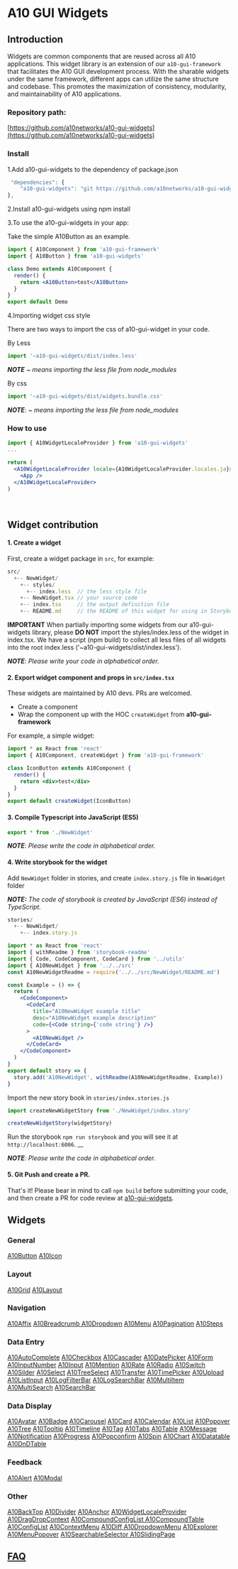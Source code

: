 # A10 GUI Widgets

## Introduction <a id="introduction"></a>

 Widgets are common components that are reused across all A10 applications. This widget library is an extension of our `a10-gui-framework` that facilitates the A10 GUI development process. With the sharable widgets under the same framework, different apps can utilize the same structure and codebase. This promotes the maximization of consistency, modularity, and maintainability of A10 applications.

### Repository path:

[https://github.com/a10networks/a10-gui-widgets](https://github.com/a10networks/a10-gui-widgets)

### Install

1.Add a10-gui-widgets to the dependency of package.json

```javascript
 "dependencies": {
    "a10-gui-widgets": "git https://github.com/a10networks/a10-gui-widgets
},
```

2.Install a10-gui-widgets using npm install

3.To use the a10-gui-widgets in your app:

Take the simple A10Button as an example.

```jsx
import { A10Component } from 'a10-gui-framework'
import { A10Button } from 'a10-gui-widgets'

class Demo extends A10Component {
  render() {
    return <A10Button>test</A10Button>
  }
}
export default Demo 
```

4.Importing widget css style

There are two ways to import the css of a10-gui-widget in your code.

By Less

```jsx
import '~a10-gui-widgets/dist/index.less'
```

_**NOTE** ~ means importing the less file from node\_modules_

By css

```jsx
import '~a10-gui-widgets/dist/widgets.bundle.css'
```

_**NOTE**: ~ means importing the less file from node\_modules_

### How to use

```jsx
import { A10WidgetLocaleProvider } from 'a10-gui-widgets'
...

return (
  <A10WidgetLocaleProvider locale={A10WidgetLocaleProvider.locales.ja}>
    <App />
  </A10WidgetLocaleProvider>
)
```

​

## Widget contribution

#### 1. Create a widget

 First, create a widget package in `src`, for example:

```javascript
src/
  +-- NewWidget/
    +-- styles/
      +-- index.less  // the less style file
    +-- NewWidget.tsx // your source code
    +-- index.tsx     // the output definition file
    +-- README.md     // the README of this widget for using in Storybook
```

 **IMPORTANT** When partially importing some widgets from our a10-gui-widgets library, please **DO NOT** import the styles/index.less of the widget in index.tsx. We have a script \(npm build\) to collect all less files of all widgets into the root index.less \('~a10-gui-widgets/dist/index.less'\).

 _**NOTE**: Please write your code in alphabetical order._

#### 2.  Export widget component and props in `src/index.tsx`

These widgets are maintained by A10 devs. PRs are welcomed.

* Create a component
* Wrap the component up with the HOC `createWidget` from **a10-gui-framework**

For example, a simple widget:

```jsx
import * as React from 'react'
import { A10Component, createWidget } from 'a10-gui-framework'

class IconButton extends A10Component {
  render() {
    return <div>test</div>
  }
}
export default createWidget(IconButton)
```

#### 3.  Compile Typescript into JavaScript \(ES5\)

```typescript
export * from './NewWidget'
```

 _**NOTE**: Please write the code in alphabetical order._

#### 4.  Write storybook for the widget

 Add `NewWidget` folder in stories, and create `index.story.js` file in `NewWidget` folder

 _**NOTE:** The code of storybook is created by JavaScript \(ES6\) instead of TypeScript._

```javascript
stories/
  +-- NewWidget/
    +-- index.story.js
```

```jsx
import * as React from 'react'
import { withReadme } from 'storybook-readme'
import { Code, CodeComponent, CodeCard } from '../utils'
import { A10NewWidget } from '../../src'
const A10NewWidgetReadme = require('../../src/NewWidget/README.md')

const Example = () => {
  return (
    <CodeComponent>
      <CodeCard
        title="A10NewWidget example title"
        desc="A10NewWidget example description"
        code={<Code string={'code string'} />}
      >
        <A10NewWidget />
      </CodeCard>
    </CodeComponent>
  )
}
export default story => {
  story.add('A10NewWidget', withReadme(A10NewWidgetReadme, Example))
}
```

 Import the new story book in `stories/index.stories.js`

```jsx
import createNewWidgetStory from './NewWidget/index.story'

createNewWidgetStory(widgetStory)
```

Run the storybook `npm run storybook` and you will see it at `http://localhost:6006`. __

_**NOTE**: Please write the code in alphabetical order._ 

#### 5.  Git Push and create a PR.

 That's it! Please bear in mind to call `npm build` before submitting your code, and then create a PR for code review at [a10-gui-widgets](https://github.com/a10networks/a10-gui-widgets).



## Widgets  <a id="core-components"></a>

### General

[A10Button](https://a10networks.github.io/a10-gui-storybook-widgets/?selectedKind=A10%20Widgets&selectedStory=A10Button&full=0&addons=1&stories=1&panelRight=1&addonPanel=REACT_STORYBOOK%2Freadme%2Fpanel)   [A10Icon](https://a10networks.github.io/a10-gui-storybook-widgets/?selectedKind=A10%20Widgets&selectedStory=A10Icon&full=0&addons=1&stories=1&panelRight=1&addonPanel=REACT_STORYBOOK%2Freadme%2Fpanel)

### Layout

[A10Grid](https://a10networks.github.io/a10-gui-storybook-widgets/?selectedKind=A10%20Widgets&selectedStory=A10Grid&full=0&addons=1&stories=1&panelRight=1&addonPanel=REACT_STORYBOOK%2Freadme%2Fpanel)   [A10Layout](https://a10networks.github.io/a10-gui-storybook-widgets/?selectedKind=A10%20Widgets&selectedStory=A10Layout&full=0&addons=1&stories=1&panelRight=1&addonPanel=REACT_STORYBOOK%2Freadme%2Fpanel) 

### Navigation

[A10Affix](https://a10networks.github.io/a10-gui-storybook-widgets/?selectedKind=A10%20Widgets&selectedStory=A10Affix&full=0&addons=1&stories=1&panelRight=1&addonPanel=REACT_STORYBOOK%2Freadme%2Fpanel)   [A10Breadcrumb ](https://a10networks.github.io/a10-gui-storybook-widgets/?selectedKind=A10%20Widgets&selectedStory=A10Breakcrumb&full=0&addons=1&stories=1&panelRight=1&addonPanel=REACT_STORYBOOK%2Freadme%2Fpanel)  [A10Dropdown](https://a10networks.github.io/a10-gui-storybook-widgets/?selectedKind=A10%20Widgets&selectedStory=A10Dropdown&full=0&addons=1&stories=1&panelRight=1&addonPanel=REACT_STORYBOOK%2Freadme%2Fpanel)    [A10Menu](https://a10networks.github.io/a10-gui-storybook-widgets/?selectedKind=A10%20Widgets&selectedStory=A10Menu&full=0&addons=1&stories=1&panelRight=1&addonPanel=REACT_STORYBOOK%2Freadme%2Fpanel)    [A10Pagination](https://a10networks.github.io/a10-gui-storybook-widgets/?selectedKind=A10%20Widgets&selectedStory=A10Pagination&full=0&addons=1&stories=1&panelRight=1&addonPanel=REACT_STORYBOOK%2Freadme%2Fpanel)   [A10Steps](https://a10networks.github.io/a10-gui-storybook-widgets/?selectedKind=A10%20Widgets&selectedStory=A10Steps&full=0&addons=1&stories=1&panelRight=1&addonPanel=REACT_STORYBOOK%2Freadme%2Fpanel) 

### Data Entry

[A10AutoComplete](https://a10networks.github.io/a10-gui-storybook-widgets/?selectedKind=A10%20Widgets&selectedStory=A10AutoComplete&full=0&addons=1&stories=1&panelRight=1&addonPanel=REACT_STORYBOOK%2Freadme%2Fpanel)    [A10Checkbox](https://a10networks.github.io/a10-gui-storybook-widgets/?selectedKind=A10%20Widgets&selectedStory=A10Checkbox&full=0&addons=1&stories=1&panelRight=1&addonPanel=REACT_STORYBOOK%2Freadme%2Fpanel)   [A10Cascader](https://a10networks.github.io/a10-gui-storybook-widgets/?selectedKind=A10%20Widgets&selectedStory=A10Cascader&full=0&addons=1&stories=1&panelRight=1&addonPanel=REACT_STORYBOOK%2Freadme%2Fpanel)   [A10DatePicker](https://a10networks.github.io/a10-gui-storybook-widgets/?selectedKind=A10%20Widgets&selectedStory=A10DatePicker&full=0&addons=1&stories=1&panelRight=1&addonPanel=REACT_STORYBOOK%2Freadme%2Fpanel)   [A10Form](https://a10networks.github.io/a10-gui-storybook-widgets/?selectedKind=A10%20Widgets&selectedStory=A10Form&full=0&addons=1&stories=1&panelRight=1&addonPanel=REACT_STORYBOOK%2Freadme%2Fpanel)  [A10InputNumber](https://a10networks.github.io/a10-gui-storybook-widgets/?selectedKind=A10%20Widgets&selectedStory=A10InputNumber&full=0&addons=1&stories=1&panelRight=1&addonPanel=REACT_STORYBOOK%2Freadme%2Fpanel)   [A10Input](https://a10networks.github.io/a10-gui-storybook-widgets/?selectedKind=A10%20Widgets&selectedStory=A10Input&full=0&addons=1&stories=1&panelRight=1&addonPanel=REACT_STORYBOOK%2Freadme%2Fpanel)   [A10Mention](https://a10networks.github.io/a10-gui-storybook-widgets/?selectedKind=A10%20Widgets&selectedStory=A10Mention&full=0&addons=1&stories=1&panelRight=1&addonPanel=REACT_STORYBOOK%2Freadme%2Fpanel)   [A10Rate](https://a10networks.github.io/a10-gui-storybook-widgets/?selectedKind=A10%20Widgets&selectedStory=A10Rate&full=0&addons=1&stories=1&panelRight=1&addonPanel=REACT_STORYBOOK%2Freadme%2Fpanel)   [A10Radio](https://a10networks.github.io/a10-gui-storybook-widgets/?selectedKind=A10%20Widgets&selectedStory=A10Radio&full=0&addons=1&stories=1&panelRight=1&addonPanel=REACT_STORYBOOK%2Freadme%2Fpanel)   [A10Switch](https://a10networks.github.io/a10-gui-storybook-widgets/?selectedKind=A10%20Widgets&selectedStory=A10Switch&full=0&addons=1&stories=1&panelRight=1&addonPanel=REACT_STORYBOOK%2Freadme%2Fpanel)   [A10Silder](https://a10networks.github.io/a10-gui-storybook-widgets/?selectedKind=A10%20Widgets&selectedStory=A10Slider&full=0&addons=1&stories=1&panelRight=1&addonPanel=REACT_STORYBOOK%2Freadme%2Fpanel)   [A10Select](https://a10networks.github.io/a10-gui-storybook-widgets/?selectedKind=A10%20Widgets&selectedStory=A10Select&full=0&addons=1&stories=1&panelRight=1&addonPanel=REACT_STORYBOOK%2Freadme%2Fpanel)   [A10TreeSelect](https://a10networks.github.io/a10-gui-storybook-widgets/?selectedKind=A10%20Widgets&selectedStory=A10TreeSelect&full=0&addons=1&stories=1&panelRight=1&addonPanel=REACT_STORYBOOK%2Freadme%2Fpanel)   [A10Transfer](https://a10networks.github.io/a10-gui-storybook-widgets/?selectedKind=A10%20Widgets&selectedStory=A10Transfer&full=0&addons=1&stories=1&panelRight=1&addonPanel=REACT_STORYBOOK%2Freadme%2Fpanel)   [A10TimePicker](https://a10networks.github.io/a10-gui-storybook-widgets/?selectedKind=A10%20Widgets&selectedStory=A10TimePicker&full=0&addons=1&stories=1&panelRight=1&addonPanel=REACT_STORYBOOK%2Freadme%2Fpanel)   [A10Upload](https://a10networks.github.io/a10-gui-storybook-widgets/?selectedKind=A10%20Widgets&selectedStory=A10Upload&full=0&addons=1&stories=1&panelRight=1&addonPanel=REACT_STORYBOOK%2Freadme%2Fpanel)   [A10ListInput](https://a10networks.github.io/a10-gui-storybook-widgets/?selectedKind=A10%20Widgets&selectedStory=A10ListInput&full=0&addons=1&stories=1&panelRight=1&addonPanel=REACT_STORYBOOK%2Freadme%2Fpanel)   [A10LogFilterBar](https://a10networks.github.io/a10-gui-storybook-widgets/?selectedKind=A10%20Widgets&selectedStory=A10LogFilterBar&full=0&addons=1&stories=1&panelRight=1&addonPanel=REACT_STORYBOOK%2Freadme%2Fpanel)   [A10LogSearchBar](https://a10networks.github.io/a10-gui-storybook-widgets/?selectedKind=A10%20Widgets&selectedStory=A10LogSearchBar&full=0&addons=1&stories=1&panelRight=1&addonPanel=REACT_STORYBOOK%2Freadme%2Fpanel)   [A10MultiItem](https://a10networks.github.io/a10-gui-storybook-widgets/?selectedKind=A10%20Widgets&selectedStory=A10MultiItem&full=0&addons=1&stories=1&panelRight=1&addonPanel=REACT_STORYBOOK%2Freadme%2Fpanel)   [A10MultiSearch](https://a10networks.github.io/a10-gui-storybook-widgets/?selectedKind=A10%20Widgets&selectedStory=A10MultiSearch&full=0&addons=1&stories=1&panelRight=1&addonPanel=REACT_STORYBOOK%2Freadme%2Fpanel)   [A10SearchBar](https://a10networks.github.io/a10-gui-storybook-widgets/?selectedKind=A10%20Widgets&selectedStory=A10SearchBar&full=0&addons=1&stories=1&panelRight=1&addonPanel=REACT_STORYBOOK%2Freadme%2Fpanel) 

### Data Display     

[A10Avatar](https://a10networks.github.io/a10-gui-storybook-widgets/?selectedKind=A10%20Widgets&selectedStory=A10Avatar&full=0&addons=1&stories=1&panelRight=1&addonPanel=REACT_STORYBOOK%2Freadme%2Fpanel)   [A10Badge](https://a10networks.github.io/a10-gui-storybook-widgets/?selectedKind=A10%20Widgets&selectedStory=A10Badge&full=0&addons=1&stories=1&panelRight=1&addonPanel=REACT_STORYBOOK%2Freadme%2Fpanel)   [A10Carousel](https://a10networks.github.io/a10-gui-storybook-widgets/?selectedKind=A10%20Widgets&selectedStory=A10Carousel&full=0&addons=1&stories=1&panelRight=1&addonPanel=REACT_STORYBOOK%2Freadme%2Fpanel)   [A10Card](https://a10networks.github.io/a10-gui-storybook-widgets/?selectedKind=A10%20Widgets&selectedStory=A10Card&full=0&addons=1&stories=1&panelRight=1&addonPanel=REACT_STORYBOOK%2Freadme%2Fpanel)   [A10Calendar](https://a10networks.github.io/a10-gui-storybook-widgets/?selectedKind=A10%20Widgets&selectedStory=A10Calendar&full=0&addons=1&stories=1&panelRight=1&addonPanel=REACT_STORYBOOK%2Freadme%2Fpanel)   [A10List](https://a10networks.github.io/a10-gui-storybook-widgets/?selectedKind=A10%20Widgets&selectedStory=A10List&full=0&addons=1&stories=1&panelRight=1&addonPanel=REACT_STORYBOOK%2Freadme%2Fpanel)   [A10Popover](https://a10networks.github.io/a10-gui-storybook-widgets/?selectedKind=A10%20Widgets&selectedStory=A10Popover&full=0&addons=1&stories=1&panelRight=1&addonPanel=REACT_STORYBOOK%2Freadme%2Fpanel)   [A10Tree](https://a10networks.github.io/a10-gui-storybook-widgets/?selectedKind=A10%20Widgets&selectedStory=A10Tree&full=0&addons=1&stories=1&panelRight=1&addonPanel=REACT_STORYBOOK%2Freadme%2Fpanel)    [A10Tooltip](https://a10networks.github.io/a10-gui-storybook-widgets/?selectedKind=A10%20Widgets&selectedStory=A10Tooltip&full=0&addons=1&stories=1&panelRight=1&addonPanel=REACT_STORYBOOK%2Freadme%2Fpanel)   [A10Timeline](https://a10networks.github.io/a10-gui-storybook-widgets/?selectedKind=A10%20Widgets&selectedStory=A10Timeline&full=0&addons=1&stories=1&panelRight=1&addonPanel=REACT_STORYBOOK%2Freadme%2Fpanel)   [A10Tag](https://a10networks.github.io/a10-gui-storybook-widgets/?selectedKind=A10%20Widgets&selectedStory=A10Tag&full=0&addons=1&stories=1&panelRight=1&addonPanel=REACT_STORYBOOK%2Freadme%2Fpanel)   [A10Tabs](https://a10networks.github.io/a10-gui-storybook-widgets/?selectedKind=A10%20Widgets&selectedStory=A10Tabs&full=0&addons=1&stories=1&panelRight=1&addonPanel=REACT_STORYBOOK%2Freadme%2Fpanel)   [A10Table](https://a10networks.github.io/a10-gui-storybook-widgets/?selectedKind=A10%20Widgets&selectedStory=A10Table&full=0&addons=1&stories=1&panelRight=1&addonPanel=REACT_STORYBOOK%2Freadme%2Fpanel)   [A10Message](https://a10networks.github.io/a10-gui-storybook-widgets/?selectedKind=A10%20Widgets&selectedStory=A10Message&full=0&addons=1&stories=1&panelRight=1&addonPanel=REACT_STORYBOOK%2Freadme%2Fpanel)   [A10Notification](https://a10networks.github.io/a10-gui-storybook-widgets/?selectedKind=A10%20Widgets&selectedStory=A10Notification&full=0&addons=1&stories=1&panelRight=1&addonPanel=REACT_STORYBOOK%2Freadme%2Fpanel)   [A10Progress](https://a10networks.github.io/a10-gui-storybook-widgets/?selectedKind=A10%20Widgets&selectedStory=A10Progress&full=0&addons=1&stories=1&panelRight=1&addonPanel=REACT_STORYBOOK%2Freadme%2Fpanel) [A10Popconfirm](https://a10networks.github.io/a10-gui-storybook-widgets/?selectedKind=A10%20Widgets&selectedStory=A10Popconfirm&full=0&addons=1&stories=1&panelRight=1&addonPanel=REACT_STORYBOOK%2Freadme%2Fpanel)   [A10Spin](https://a10networks.github.io/a10-gui-storybook-widgets/?selectedKind=A10%20Widgets&selectedStory=A10Spin&full=0&addons=1&stories=1&panelRight=1&addonPanel=REACT_STORYBOOK%2Freadme%2Fpanel)   [A10Chart](https://a10networks.github.io/a10-gui-storybook-widgets/?selectedKind=A10%20Widgets&selectedStory=A10Chart&full=0&addons=1&stories=1&panelRight=1&addonPanel=REACT_STORYBOOK%2Freadme%2Fpanel)   [A10Datatable](https://a10networks.github.io/a10-gui-storybook-widgets/?selectedKind=A10%20Widgets&selectedStory=A10Datatable&full=0&addons=1&stories=1&panelRight=1&addonPanel=REACT_STORYBOOK%2Freadme%2Fpanel)   [A10DnDTable](https://a10networks.github.io/a10-gui-storybook-widgets/?selectedKind=A10%20Widgets&selectedStory=A10DnDTable&full=0&addons=1&stories=1&panelRight=1&addonPanel=REACT_STORYBOOK%2Freadme%2Fpanel)       

### Feedback       

 [A10Alert](https://a10networks.github.io/a10-gui-storybook-widgets/?selectedKind=A10%20Widgets&selectedStory=A10Alert&full=0&addons=1&stories=1&panelRight=1&addonPanel=REACT_STORYBOOK%2Freadme%2Fpanel)   [A10Modal](https://a10networks.github.io/a10-gui-storybook-widgets/?selectedKind=A10%20Widgets&selectedStory=A10Modal&full=0&addons=1&stories=1&panelRight=1&addonPanel=REACT_STORYBOOK%2Freadme%2Fpanel)

### Other

[A10BackTop](https://a10networks.github.io/a10-gui-storybook-widgets/?selectedKind=A10%20Widgets&selectedStory=A10BackTop&full=0&addons=1&stories=1&panelRight=1&addonPanel=REACT_STORYBOOK%2Freadme%2Fpanel)   [A10Divider](https://a10networks.github.io/a10-gui-storybook-widgets/?selectedKind=A10%20Widgets&selectedStory=A10Divider&full=0&addons=1&stories=1&panelRight=1&addonPanel=REACT_STORYBOOK%2Freadme%2Fpanel)     [A10Anchor](https://a10networks.github.io/a10-gui-storybook-widgets/?selectedKind=A10%20Widgets&selectedStory=A10Anchor&full=0&addons=1&stories=1&panelRight=1&addonPanel=REACT_STORYBOOK%2Freadme%2Fpanel)   [A10WidgetLocaleProvider](https://a10networks.github.io/a10-gui-storybook-widgets/?selectedKind=A10%20Widgets&selectedStory=A10LocaleProvider&full=0&addons=1&stories=1&panelRight=1&addonPanel=REACT_STORYBOOK%2Freadme%2Fpanel)    [A10DragDropContext](https://a10networks.github.io/a10-gui-storybook-widgets/?selectedKind=A10%20Widgets&selectedStory=A10DnDBasic&full=0&addons=1&stories=1&panelRight=1&addonPanel=REACT_STORYBOOK%2Freadme%2Fpanel)   [A10CompoundConfigList ](https://a10networks.github.io/a10-gui-storybook-widgets/?selectedKind=A10%20Widgets&selectedStory=A10CompoundConfigList&full=0&addons=1&stories=1&panelRight=1&addonPanel=REACT_STORYBOOK%2Freadme%2Fpanel)  [A10CompoundTable](https://a10networks.github.io/a10-gui-storybook-widgets/?selectedKind=A10%20Widgets&selectedStory=A10CompoundTable&full=0&addons=1&stories=1&panelRight=1&addonPanel=REACT_STORYBOOK%2Freadme%2Fpanel)   [A10ConfigList](https://a10networks.github.io/a10-gui-storybook-widgets/?selectedKind=A10%20Widgets&selectedStory=A10ConfigList&full=0&addons=1&stories=1&panelRight=1&addonPanel=REACT_STORYBOOK%2Freadme%2Fpanel)   [A10ContextMenu](https://a10networks.github.io/a10-gui-storybook-widgets/?selectedKind=A10%20Widgets&selectedStory=A10ContextMenu&full=0&addons=1&stories=1&panelRight=1&addonPanel=REACT_STORYBOOK%2Freadme%2Fpanel)    [A10Diff ](https://a10networks.github.io/a10-gui-storybook-widgets/?selectedKind=A10%20Widgets&selectedStory=A10Diff&full=0&addons=1&stories=1&panelRight=1&addonPanel=REACT_STORYBOOK%2Freadme%2Fpanel)   [A10DropdownMenu](https://a10networks.github.io/a10-gui-storybook-widgets/?selectedKind=A10%20Widgets&selectedStory=A10DropdownMenu&full=0&addons=1&stories=1&panelRight=1&addonPanel=REACT_STORYBOOK%2Freadme%2Fpanel)   [A10Explorer](https://a10networks.github.io/a10-gui-storybook-widgets/?selectedKind=A10%20Widgets&selectedStory=A10Explorer&full=0&addons=1&stories=1&panelRight=1&addonPanel=REACT_STORYBOOK%2Freadme%2Fpanel)    [A10MenuPopover](https://a10networks.github.io/a10-gui-storybook-widgets/?selectedKind=A10%20Widgets&selectedStory=A10MenuPopover&full=0&addons=1&stories=1&panelRight=1&addonPanel=REACT_STORYBOOK%2Freadme%2Fpanel)  [A10SearchableSelector   ](https://a10networks.github.io/a10-gui-storybook-widgets/?selectedKind=A10%20Widgets&selectedStory=A10SearchableSelector&full=0&addons=1&stories=1&panelRight=1&addonPanel=REACT_STORYBOOK%2Freadme%2Fpanel)[A10SlidingPage](https://a10networks.github.io/a10-gui-storybook-widgets/?selectedKind=A10%20Widgets&selectedStory=A10SlidingPage&full=0&addons=1&stories=1&panelRight=1&addonPanel=REACT_STORYBOOK%2Freadme%2Fpanel) [ ](https://a10networks.github.io/a10-gui-storybook-widgets/?selectedKind=A10%20Widgets&selectedStory=A10SearchableSelector&full=0&addons=1&stories=1&panelRight=1&addonPanel=REACT_STORYBOOK%2Freadme%2Fpanel)                      [  ](https://a10networks.github.io/a10-gui-storybook-widgets/?selectedKind=A10%20Widgets&selectedStory=A10TreeSelect&full=0&addons=1&stories=1&panelRight=1&addonPanel=REACT_STORYBOOK%2Freadme%2Fpanel)         

## ​[FAQ](https://a10-gui.gitbook.io/ugf/faq/a10-gui-framework)​ <a id="faq"></a>



